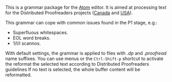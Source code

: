 This is a grammar package for the [Atom](https://atom.io/) editor.
It is aimed at processing text for the Distributed Proofreaders projects
([Canada](http://www.pgdpcanada.net/) and [USA](https://www.pgdp.net/)).

This grammar can cope with common issues found in the P1 stage, e.g.:

* Superfluous whitespaces.
* EOL word breaks.
* 1/l/I scannos.

With default settings, the grammar is applied to files with *.dp* and
*.proofread* name suffixes. You can use menus or the `Ctrl-Shift-p` shortcut to
activate the reformat the selected text according to Distributed Proofreaders
guidelines If no text is selected, the whole buffer content will be reformatted.
